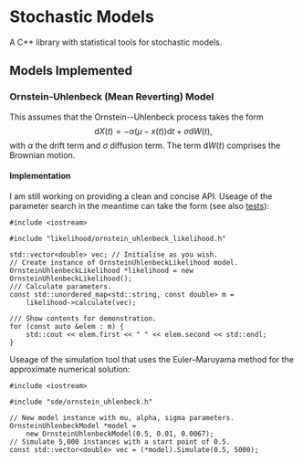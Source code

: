 # Stochastic Models
A C++ library with statistical tools for stochastic models.

## **Models Implemented**
### Ornstein-Uhlenbeck (Mean Reverting) Model
This assumes that the Ornstein--Uhlenbeck process takes the form
$$\mathrm{d}X(t) = -\alpha(\mu-x(t))\mathrm{d}t + \sigma \mathrm{d}W(t), $$
with $\alpha$ the drift term and $\sigma$ diffusion term. The term $\mathrm{d}W(t)$ comprises the Brownian motion.

#### Implementation
I am still working on providing a clean and concise API. Useage of the parameter search in the meantime can take the form (see also [tests](stochastic_models/tests/ornstein_uhlenbeck_likelihood_test.cpp)):
```
#include <iostream>

#include "likelihood/ornstein_uhlenbeck_likelihood.h"

std::vector<double> vec; // Initialise as you wish.
// Create instance of OrnsteinUhlenbeckLikelihood model.
OrnsteinUhlenbeckLikelihood *likelihood = new OrnsteinUhlenbeckLikelihood();
/// Calculate parameters.
const std::unordered_map<std::string, const double> m =
    likelihood->calculate(vec);

/// Show contents for demonstration.
for (const auto &elem : m) {
    std::cout << elem.first << " " << elem.second << std::endl;
}
```
Useage of the simulation tool that uses the Euler–Maruyama method for the approximate numerical solution:
```
#include <iostream>

#include "sde/ornstein_uhlenbeck.h"

// New model instance with mu, alpha, sigma parameters.
OrnsteinUhlenbeckModel *model =
    new OrnsteinUhlenbeckModel(0.5, 0.01, 0.0067);
// Simulate 5,000 instances with a start point of 0.5.
const std::vector<double> vec = (*model).Simulate(0.5, 5000);
```
